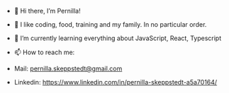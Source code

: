 - 👋 Hi there, I’m Pernilla!

- 👀 I like coding, food, training and my family. In no particular order.
- 🌱 I’m currently learning everything about JavaScript, React, Typescript
- 📫 How to reach me: 
- Mail: pernilla.skeppstedt@gmail.com 
- Linkedin: https://www.linkedin.com/in/pernilla-skeppstedt-a5a70164/

<!---
Pernilla-tech/Pernilla-tech is a ✨ special ✨ repository because its `README.md` (this file) appears on your GitHub profile.
You can click the Preview link to take a look at your changes.
--->
